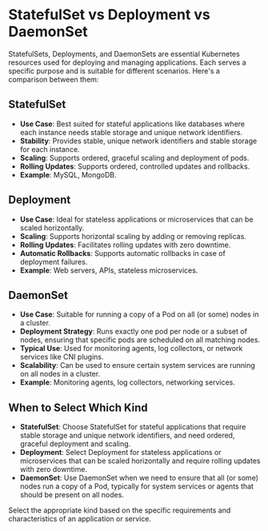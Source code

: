 # StatefulSet vs Deployment vs DaemonSet

StatefulSets, Deployments, and DaemonSets are essential Kubernetes resources used for deploying and managing applications. Each serves a specific purpose and is suitable for different scenarios. Here's a comparison between them:

## StatefulSet

- **Use Case**: Best suited for stateful applications like databases where each instance needs stable storage and unique network identifiers.
- **Stability**: Provides stable, unique network identifiers and stable storage for each instance.
- **Scaling**: Supports ordered, graceful scaling and deployment of pods.
- **Rolling Updates**: Supports ordered, controlled updates and rollbacks.
- **Example**: MySQL, MongoDB.

## Deployment

- **Use Case**: Ideal for stateless applications or microservices that can be scaled horizontally.
- **Scaling**: Supports horizontal scaling by adding or removing replicas.
- **Rolling Updates**: Facilitates rolling updates with zero downtime.
- **Automatic Rollbacks**: Supports automatic rollbacks in case of deployment failures.
- **Example**: Web servers, APIs, stateless microservices.

## DaemonSet

- **Use Case**: Suitable for running a copy of a Pod on all (or some) nodes in a cluster.
- **Deployment Strategy**: Runs exactly one pod per node or a subset of nodes, ensuring that specific pods are scheduled on all matching nodes.
- **Typical Use**: Used for monitoring agents, log collectors, or network services like CNI plugins.
- **Scalability**: Can be used to ensure certain system services are running on all nodes in a cluster.
- **Example**: Monitoring agents, log collectors, networking services.

## When to Select Which Kind

- **StatefulSet**: Choose StatefulSet for stateful applications that require stable storage and unique network identifiers, and need ordered, graceful deployment and scaling.
- **Deployment**: Select Deployment for stateless applications or microservices that can be scaled horizontally and require rolling updates with zero downtime.
- **DaemonSet**: Use DaemonSet when we need to ensure that all (or some) nodes run a copy of a Pod, typically for system services or agents that should be present on all nodes.

Select the appropriate kind based on the specific requirements and characteristics of an application or service.
